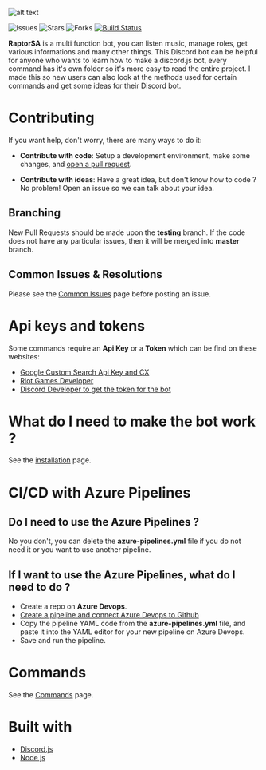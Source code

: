 ![alt text](https://malwarewerewolf.com/images/projects/RaptorSA.png)

![Issues](https://img.shields.io/github/issues/cramenorn/raptorsa.svg)
![Stars](https://img.shields.io/github/stars/cramenorn/raptorsa.svg)
![Forks](https://img.shields.io/github/forks/cramenorn/raptorsa.svg)
[![Build Status](https://dev.azure.com/davidedlc97/RaptorSA/_apis/build/status/Cramenorn.RaptorSA?branchName=master)](https://dev.azure.com/davidedlc97/RaptorSA/_build/latest?definitionId=1&branchName=master)

**RaptorSA** is a multi function bot, you can listen music, manage roles, get various informations and many other things. This Discord bot can be helpful for anyone who wants to learn how to make a discord.js bot, every command has it's own folder so it's more easy to read the entire project. I made this so new users can also look at the methods used for certain commands and get some ideas for their Discord bot.

# Contributing

If you want help, don't worry, there are many ways to do it:

* **Contribute with code**: Setup a development environment, make some changes, and [open a pull request](https://github.com/Cramenorn/RaptorSA/pulls).

* **Contribute with ideas**: Have a great idea, but don't know how to code ? No problem! Open an issue so we can talk about your idea.

## Branching

New Pull Requests should be made upon the **testing** branch. If the code does not have any particular issues, then it will be merged into **master** branch.

## Common Issues & Resolutions

Please see the [Common Issues](https://github.com/Cramenorn/RaptorSA/wiki/Common-Issues) page before posting an issue.

# Api keys and tokens

Some commands require an **Api Key** or a **Token** which can be find on these websites: 

* [Google Custom Search Api Key and CX](https://developers.google.com/custom-search/)
* [Riot Games Developer](https://developer.riotgames.com/)
* [Discord Developer to get the token for the bot](https://discordapp.com/developers/applications/)

# What do I need to make the bot work ?

See the [installation](https://github.com/Cramenorn/RaptorSA/wiki/Installation) page.

# CI/CD with Azure Pipelines

## Do I need to use the Azure Pipelines ?

No you don't, you can delete the **azure-pipelines.yml** file if you do not need it or you want to use another pipeline.

## If I want to use the Azure Pipelines, what do I need to do ?

* Create a repo on **Azure Devops**.
* [Create a pipeline and connect Azure Devops to Github](https://docs.microsoft.com/en-us/azure/devops/pipelines/create-first-pipeline?view=azure-devops&tabs=javascript%2Cyaml%2Cbrowser%2Ctfs-2018-2)
* Copy the pipeline YAML code from the **azure-pipelines.yml** file, and paste it into the YAML editor for your new pipeline on Azure Devops.
* Save and run the pipeline.

# Commands

See the [Commands](https://github.com/Cramenorn/RaptorSA/wiki/Commands) page.

# Built with
* [Discord.js](https://discord.js.org/#/)
* [Node js](https://nodejs.org/en/)

